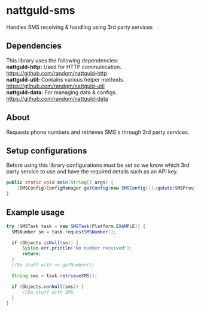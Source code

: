 # nattguld-sms
Handles SMS receiving &amp; handling using 3rd party services

## Dependencies
This library uses the following dependencies:  
**nattguld-http:** Used for HTTP communication. https://github.com/randqm/nattguld-http  
**nattguld-util:** Contains various helper methods. https://github.com/randqm/nattguld-util  
**nattguld-data:** For managing data & configs. https://github.com/randqm/nattguld-data  

## About
Requests phone numbers and retrieves SMS's through 3rd party services.

## Setup configurations
Before using this library configurations must be set so we know which 3rd party service to use and have the required details such as an API key.
```java
public static void main(String[] args) {
    (SMSConfig)ConfigManager.getConfig(new SMSConfig()).update(SMSProvider.EXAMPLE, username, apiKey);
}
```

## Example usage
```java
try (SMSTask task = new SMSTask(Platform.EXAMPLE)) {
  SMSNumber sn = task.requestSMSNumber();

  if (Objects.isNull(sn)) {
      System.err.println("No number received");
      return;
  }
  //Do stuff with sn.getNumber();

  String sms = task.retrieveSMS();

  if (Objects.nonNull(sms)) {
      //Do stuff with SMS
  }
}
```
